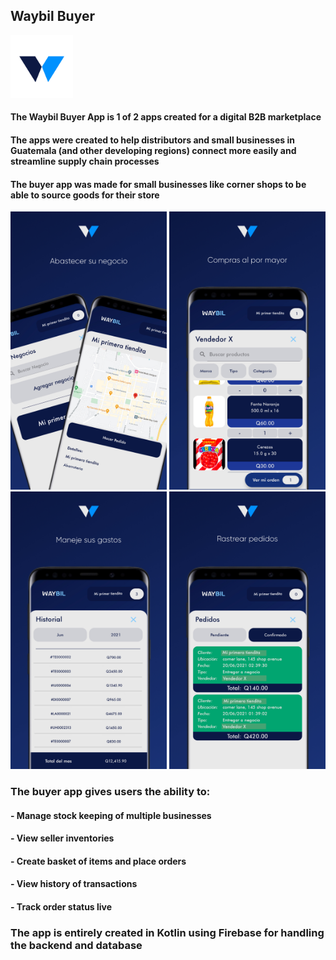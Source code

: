 ## **Waybil Buyer**
<p align="left">
  <img src="https://github.com/jsebastiane/waybil_buyer/blob/master/playstore_screenshots/new_logo_buyer.jpg" width="100" title="hover text">
</p>

#### The Waybil Buyer App is 1 of 2 apps created for a digital B2B marketplace
#### The apps were created to help distributors and small businesses in Guatemala (and other developing regions) connect more easily and streamline supply chain processes
#### The buyer app was made for small businesses like corner shops to be able to source goods for their store

<p align="left">
  <img src="https://github.com/jsebastiane/waybil_buyer/blob/master/playstore_screenshots/screenshot_abastecimiento.jpg" width="250" title="hover text">
  <img src="https://github.com/jsebastiane/waybil_buyer/blob/master/playstore_screenshots/screenshot_compras.jpg" width="250" title="hover text">
  <img src="https://github.com/jsebastiane/waybil_buyer/blob/master/playstore_screenshots/screenshot_gastos.jpg" width="250" title="hover text">
  <img src="https://github.com/jsebastiane/waybil_buyer/blob/master/playstore_screenshots/screenshot_trackOrders.jpg" width="250" title="hover text">
</p>

### The buyer app gives users the ability to:
####  - Manage stock keeping of multiple businesses
####  - View seller inventories
####  - Create basket of items and place orders
####  - View history of transactions
####  - Track order status live

### The app is entirely created in Kotlin using Firebase for handling the backend and database
